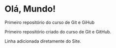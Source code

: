 # Olá, Mundo!
 Primeiro repositório do curso de Git e GiHub

Primeiro repositório criado do curso de Git e GitHub.

Linha adicionada diretamente do Site.
